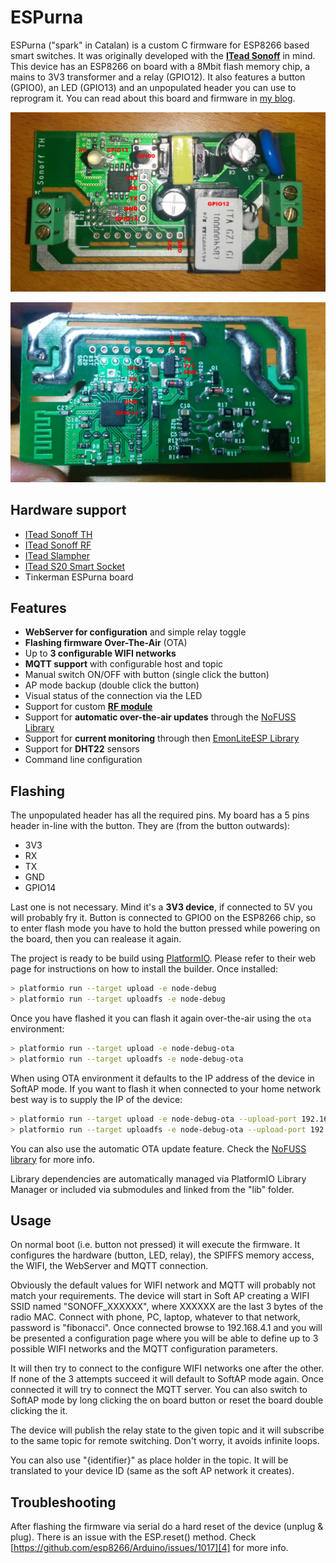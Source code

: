 # ESPurna

ESPurna ("spark" in Catalan) is a custom C firmware for ESP8266 based smart switches. It was originally developed with the **[ITead Sonoff][1]** in mind. This device has an ESP8266 on board with a 8Mbit flash memory chip, a mains to 3V3 transformer and a relay (GPIO12). It also features a button (GPIO0), an LED (GPIO13) and an unpopulated header you can use to reprogram it.
You can read about this board and firmware in [my blog][2].

![Sonoff board - front view](/images/pinout_front.jpg)

![Sonoff board - back view](/images/pinout_back.jpg)

## Hardware support

* [ITead Sonoff TH][1]
* [ITead Sonoff RF][8]
* [ITead Slampher][9]
* [ITead S20 Smart Socket][10]
* Tinkerman ESPurna board

## Features

* **WebServer for configuration** and simple relay toggle
* **Flashing firmware Over-The-Air** (OTA)
* Up to **3 configurable WIFI networks**
* **MQTT support** with configurable host and topic
* Manual switch ON/OFF with button (single click the button)
* AP mode backup (double click the button)
* Visual status of the connection via the LED
* Support for custom **[RF module][2]**
* Support for **automatic over-the-air updates** through the [NoFUSS Library][6]
* Support for **current monitoring** through then [EmonLiteESP Library][7]
* Support for **DHT22** sensors
* Command line configuration

## Flashing

The unpopulated header has all the required pins. My board has a 5 pins header in-line with the button. They are (from the button outwards):

* 3V3
* RX
* TX
* GND
* GPIO14

Last one is not necessary. Mind it's a **3V3 device**, if connected to 5V you will probably fry it. Button is connected to GPIO0 on the ESP8266 chip, so to enter flash mode you have to hold the button pressed while powering on the board, then you can realease it again.

The project is ready to be build using [PlatformIO][3].
Please refer to their web page for instructions on how to install the builder. Once installed:

```bash
> platformio run --target upload -e node-debug
> platformio run --target uploadfs -e node-debug
```

Once you have flashed it you can flash it again over-the-air using the ```ota``` environment:

```bash
> platformio run --target upload -e node-debug-ota
> platformio run --target uploadfs -e node-debug-ota
```

When using OTA environment it defaults to the IP address of the device in SoftAP mode. If you want to flash it when connected to your home network best way is to supply the IP of the device:

```bash
> platformio run --target upload -e node-debug-ota --upload-port 192.168.1.151
> platformio run --target uploadfs -e node-debug-ota --upload-port 192.168.1.151
```

You can also use the automatic OTA update feature. Check the [NoFUSS library][6] for more info.

Library dependencies are automatically managed via PlatformIO Library Manager or included via submodules and linked from the "lib" folder.

## Usage

On normal boot (i.e. button not pressed) it will execute the firmware. It configures the hardware (button, LED, relay), the SPIFFS memory access, the WIFI, the WebServer and MQTT connection.

Obviously the default values for WIFI network and MQTT will probably not match your requirements. The device will start in Soft AP creating a WIFI SSID named "SONOFF_XXXXXX", where XXXXXX are the last 3 bytes of the radio MAC. Connect with phone, PC, laptop, whatever to that network, password is "fibonacci". Once connected
browse to 192.168.4.1 and you will be presented a configuration page where you will be able to define up to 3 possible WIFI networks and the MQTT configuration parameters.

It will then try to connect to the configure WIFI networks one after the other. If none of the 3 attempts succeed it will default to SoftAP mode again. Once connected it will try to connect the MQTT server. You can also switch to SoftAP mode by long clicking the on board button or reset the board double clicking the it.

The device will publish the relay state to the given topic and it will subscribe to the same topic for remote switching. Don't worry, it avoids infinite loops.

You can also use "{identifier}" as place holder in the topic. It will be translated to your device ID (same as the soft AP network it creates).

## Troubleshooting

After flashing the firmware via serial do a hard reset of the device (unplug & plug). There is an issue with the ESP.reset() method. Check [https://github.com/esp8266/Arduino/issues/1017][4] for more info.

[1]: https://www.itead.cc/sonoff-wifi-wireless-switch.html
[2]: http://tinkerman.cat/adding-rf-to-a-non-rf-itead-sonoff
[3]: http://www.platformio.org
[4]: https://github.com/esp8266/Arduino/issues/1017
[5]: https://github.com/esp8266/Arduino/pull/2251
[6]: https://bitbucket.org/xoseperez/nofuss
[7]: https://bitbucket.org/xoseperez
[8]: https://www.itead.cc/sonoff-rf.html
[9]: https://www.itead.cc/slampher-wifi-wireless-light-holder.html
[10]: https://www.itead.cc/smart-socket-eu.html
